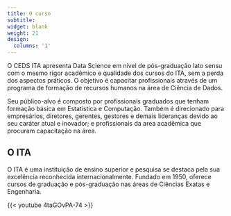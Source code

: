 ```yaml
---
title: O curso
subtitle:
widget: blank
weight: 21
design:
  columns: '1'
---
```


O CEDS ITA apresenta Data Science em nível de pós-graduação lato sensu com
o mesmo rigor acadêmico e qualidade dos cursos do ITA, sem a perda dos
aspectos práticos. O objetivo é capacitar profissionais através de um
programa de formação de recursos humanos na área de Ciência de Dados.

Seu público-alvo é composto por profissionais graduados que tenham formação
básica em Estatística e Computação. Também é direcionado para empresários,
diretores, gerentes, gestores e demais lideranças devido ao seu caráter atual
e inovador; e profissionais da area acadêmica que procuram capacitação na área.

## O ITA

O ITA é uma instituição de ensino superior e pesquisa se destaca pela sua
excelência reconhecida internacionalmente. Fundado em 1950, oferece cursos de
graduação e pós-graduação nas áreas de Ciências Exatas e Engenharia.

{{< youtube 4taGOvPA-74 >}}


<br>
